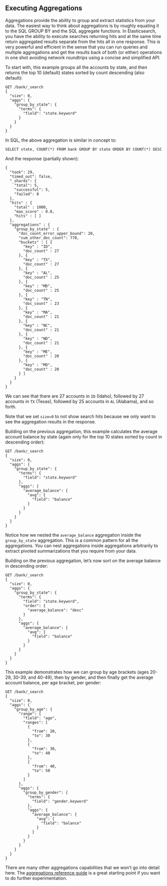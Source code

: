 ## Executing Aggregations

Aggregations provide the ability to group and extract statistics from your data. The easiest way to think about aggregations is by roughly equating it to the SQL GROUP BY and the SQL aggregate functions. In Elasticsearch, you have the ability to execute searches returning hits and at the same time return aggregated results separate from the hits all in one response. This is very powerful and efficient in the sense that you can run queries and multiple aggregations and get the results back of both (or either) operations in one shot avoiding network roundtrips using a concise and simplified API.

To start with, this example groups all the accounts by state, and then returns the top 10 (default) states sorted by count descending (also default):
    
    
    GET /bank/_search
    {
      "size": 0,
      "aggs": {
        "group_by_state": {
          "terms": {
            "field": "state.keyword"
          }
        }
      }
    }

In SQL, the above aggregation is similar in concept to:
    
    
    SELECT state, COUNT(*) FROM bank GROUP BY state ORDER BY COUNT(*) DESC

And the response (partially shown):
    
    
    {
      "took": 29,
      "timed_out": false,
      "_shards": {
        "total": 5,
        "successful": 5,
        "failed": 0
      },
      "hits" : {
        "total" : 1000,
        "max_score" : 0.0,
        "hits" : [ ]
      },
      "aggregations" : {
        "group_by_state" : {
          "doc_count_error_upper_bound": 20,
          "sum_other_doc_count": 770,
          "buckets" : [ {
            "key" : "ID",
            "doc_count" : 27
          }, {
            "key" : "TX",
            "doc_count" : 27
          }, {
            "key" : "AL",
            "doc_count" : 25
          }, {
            "key" : "MD",
            "doc_count" : 25
          }, {
            "key" : "TN",
            "doc_count" : 23
          }, {
            "key" : "MA",
            "doc_count" : 21
          }, {
            "key" : "NC",
            "doc_count" : 21
          }, {
            "key" : "ND",
            "doc_count" : 21
          }, {
            "key" : "ME",
            "doc_count" : 20
          }, {
            "key" : "MO",
            "doc_count" : 20
          } ]
        }
      }
    }

We can see that there are 27 accounts in `ID` (Idaho), followed by 27 accounts in `TX` (Texas), followed by 25 accounts in `AL` (Alabama), and so forth.

Note that we set `size=0` to not show search hits because we only want to see the aggregation results in the response.

Building on the previous aggregation, this example calculates the average account balance by state (again only for the top 10 states sorted by count in descending order):
    
    
    GET /bank/_search
    {
      "size": 0,
      "aggs": {
        "group_by_state": {
          "terms": {
            "field": "state.keyword"
          },
          "aggs": {
            "average_balance": {
              "avg": {
                "field": "balance"
              }
            }
          }
        }
      }
    }

Notice how we nested the `average_balance` aggregation inside the `group_by_state` aggregation. This is a common pattern for all the aggregations. You can nest aggregations inside aggregations arbitrarily to extract pivoted summarizations that you require from your data.

Building on the previous aggregation, let’s now sort on the average balance in descending order:
    
    
    GET /bank/_search
    {
      "size": 0,
      "aggs": {
        "group_by_state": {
          "terms": {
            "field": "state.keyword",
            "order": {
              "average_balance": "desc"
            }
          },
          "aggs": {
            "average_balance": {
              "avg": {
                "field": "balance"
              }
            }
          }
        }
      }
    }

This example demonstrates how we can group by age brackets (ages 20-29, 30-39, and 40-49), then by gender, and then finally get the average account balance, per age bracket, per gender:
    
    
    GET /bank/_search
    {
      "size": 0,
      "aggs": {
        "group_by_age": {
          "range": {
            "field": "age",
            "ranges": [
              {
                "from": 20,
                "to": 30
              },
              {
                "from": 30,
                "to": 40
              },
              {
                "from": 40,
                "to": 50
              }
            ]
          },
          "aggs": {
            "group_by_gender": {
              "terms": {
                "field": "gender.keyword"
              },
              "aggs": {
                "average_balance": {
                  "avg": {
                    "field": "balance"
                  }
                }
              }
            }
          }
        }
      }
    }

There are many other aggregations capabilities that we won’t go into detail here. The [aggregations reference guide](https://www.elastic.co/guide/en/elasticsearch/reference/5.4/search-aggregations.html) is a great starting point if you want to do further experimentation.
